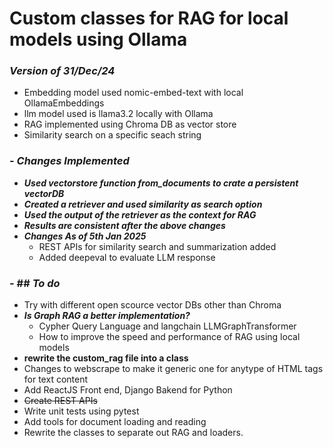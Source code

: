 # Custom classes for RAG for local models using Ollama
### **_Version of 31/Dec/24_**
- Embedding model used nomic-embed-text with local OllamaEmbeddings
- llm model used is llama3.2 locally with Ollama
- RAG implemented using Chroma DB as vector store
- Similarity search on a specific seach string

### - **_Changes Implemented_**
  - **_Used vectorstore function from_documents to crate a persistent vectorDB_**
  - **_Created a retriever and used similarity as search option_**
  - **_Used the output of the retriever as the context for RAG_**
  - **_Results are consistent after the above changes_**
  - _**Changes As of 5th Jan 2025**_
    - REST APIs for similarity search and summarization added
    - Added deepeval to evaluate LLM response

### - ## **_To do_**
  - Try with different open scource vector DBs other than Chroma
  - **_Is Graph RAG a better implementation?_**
     - Cypher Query Language and langchain LLMGraphTransformer
     - How to improve the speed and performance of RAG using local models 
  - **rewrite the custom_rag file into a class**
  - Changes to webscrape to make it generic one for anytype of HTML tags for text content
  - Add ReactJS Front end, Django Bakend for Python
  - ~~Create REST APIs~~
  - Write unit tests using pytest
  - Add tools for document loading and reading
  - Rewrite the classes to separate out RAG and loaders. 
